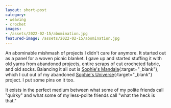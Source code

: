 ```yaml
---
layout: short-post
category: 
- weaving
- crochet
images:
- /assets/2022-02-15/abomination.jpg
featured-image: /assets/2022-02-15/abomination.jpg
---
```

An abominable mishmash of projects I didn't care for anymore. It started out
as a panel for a woven picnic blanket. I gave up and started stuffing it with
old yarns from abandoned projects, entire scraps of cut crocheted fabric, and
old socks. Balancing it all out is [Sophie's Mandala](https://lookatwhatimade.net/crafts/yarn/crochet/free-crochet-patterns/sophies-mandala-part-3-large/){:target="_blank"}, which I cut out of my abandoned [Sophie's Universe](https://lookatwhatimade.net/crafts/yarn/crochet/sophies-universe-cal-2015/sophies-universe-cal-2015-information/){:target="_blank"} project. I put some pins on it too.

It exists in the perfect medium between what some of my polite friends call
"quirky" and what some of my less-polite friends call "what the heck is that."

